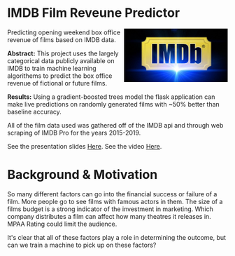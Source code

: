 # IMDB Film Reveune Predictor
<img src="img/IMDB.jpg" height=40%  width=47%  alt="What's hiding inside your phone?" ALIGN="right">

Predicting opening weekend box office revenue of films based on IMDB data.

__Abstract:__ This project uses the largely categorical data publicly available on IMDB to train machine learning algorithems to predict the box office revenue of fictional or future films.

__Results:__ Using a gradient-boosted trees model the flask application can make live predictions on randomly generated films with ~50% better than baseline accuracy.

All of the film data used was gathered off of the IMDB api and through web scraping of IMDB Pro for the years 2015-2019.

See the presentation slides [Here](). See the video [Here]().
<br clear="right">

# Background & Motivation

So many different factors can go into the financial success or failure of a film. More people go to see films with famous actors in them. The size of a films budget is a strong indicator of the investment in marketing. Which company distributes a film can affect how many theatres it releases in. MPAA Rating could limit the audience.

It's clear that all of these factors play a role in determining the outcome, but can we train a machine to pick up on these factors?